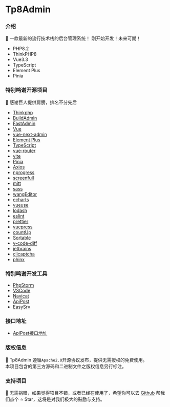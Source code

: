 # Tp8Admin

### 介绍
🌈 一款最新的流行技术栈的后台管理系统！ 刚开始开发！未来可期！

- PHP8.2
- ThinkPHP8
- Vue3.3
- TypeScript
- Element Plus
- Pinia

### 特别鸣谢开源项目
🌈 感谢巨人提供肩膀，排名不分先后
- [Thinkphp](http://www.thinkphp.cn/)
- [BuildAdmin](https://gitee.com/wonderful-code/buildadmin)
- [FastAdmin](https://gitee.com/karson/fastadmin)
- [Vue](https://github.com/vuejs/core)
- [vue-next-admin](https://gitee.com/lyt-top/vue-next-admin)
- [Element Plus](https://github.com/element-plus/element-plus)
- [TypeScript](https://github.com/microsoft/TypeScript)
- [vue-router](https://github.com/vuejs/vue-router-next)
- [vite](https://github.com/vitejs/vite)
- [Pinia](https://github.com/vuejs/pinia)
- [Axios](https://github.com/axios/axios)
- [nprogress](https://github.com/rstacruz/nprogress)
- [screenfull](https://github.com/sindresorhus/screenfull.js)
- [mitt](https://github.com/developit/mitt)
- [sass](https://github.com/sass/sass)
- [wangEditor](https://github.com/wangeditor-team/wangEditor)
- [echarts](https://github.com/apache/echarts)
- [vueuse](https://github.com/vueuse/vueuse)
- [lodash](https://github.com/lodash/lodash)
- [eslint](https://github.com/eslint/eslint)
- [prettier](https://github.com/prettier/prettier)
- [vuepress](https://github.com/vuejs/vuepress)
- [countUp](https://github.com/inorganik/countUp.js)
- [Sortable](https://github.com/SortableJS/Sortable)
- [v-code-diff](https://github.com/Shimada666/v-code-diff)
- [jetbrains](https://www.jetbrains.com/)
- [clicaptcha](https://github.com/hooray/clicaptcha)
- [phinx](https://github.com/cakephp/phinx)

### 特别鸣谢开发工具
- [PhpStorm](https://www.jetbrains.com/phpstorm/)
- [VSCode](https://code.visualstudio.com/)
- [Navicat](https://www.navicat.com.cn/)
- [ApiPost](https://www.apipost.cn/)
- [EasySrv](https://github.com/xianyunleo/EasySrv)

### 接口地址
- [ApiPost接口地址](https://console-docs.apipost.cn/preview/c99ded008060d2da/86b091dbdbf38721)

### 版权信息
🌈 Tp8Admin 遵循`Apache2.0`开源协议发布，提供无需授权的免费使用。\
本项目包含的第三方源码和二进制文件之版权信息另行标注。

### 支持项目
🌈 无需捐赠，如果觉得项目不错，或者已经在使用了，希望你可以去 [Github](https://github.com/Tp8Admin/tp8admin) 帮我们点个 ⭐ Star，这将是对我们极大的鼓励与支持。
